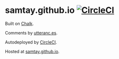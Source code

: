 # samtay.github.io [![CircleCI](https://circleci.com/gh/samtay/samtay.github.io.svg?style=svg)](https://circleci.com/gh/samtay/samtay.github.io)

Built on [Chalk](https://github.com/nielsenramon/chalk).

Comments by [utteranc.es](https://utteranc.es/).

Autodeployed by [CircleCI](https://circleci.com/).

Hosted at [samtay.github.io](https://samtay.github.io).
